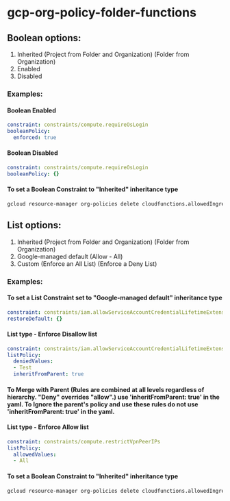 # gcp-org-policy-folder-functions

## Boolean options:
1. Inherited
(Project from Folder and Organization)
(Folder from Organization)
2. Enabled
3. Disabled

### Examples:

#### Boolean Enabled

```yaml
constraint: constraints/compute.requireOsLogin
booleanPolicy:
  enforced: true
```

#### Boolean Disabled

```yaml
constraint: constraints/compute.requireOsLogin
booleanPolicy: {}
```

#### To set a Boolean Constraint to "Inherited" inheritance type

```bash
gcloud resource-manager org-policies delete cloudfunctions.allowedIngressSettings --organization <project-id>
```

## List options: 
1. Inherited
(Project from Folder and Organization)
(Folder from Organization)
2. Google-managed default 
(Allow - All)
3. Custom 
(Enforce an All List)
(Enforce a Deny List) 


### Examples:

#### To set a List Constraint set to "Google-managed default" inheritance type

```yaml
constraint: constraints/iam.allowServiceAccountCredentialLifetimeExtension
restoreDefault: {}
```

#### List type - Enforce Disallow list

```yaml
constraint: constraints/iam.allowServiceAccountCredentialLifetimeExtension
listPolicy:
  deniedValues:
  - Test
  inheritFromParent: true
```

#### To Merge with Parent (Rules are combined at all levels regardless of hierarchy. "Deny" overrides "allow".) use 'inheritFromParent: true' in the yaml. To Ignore the parent's policy and use these rules do not use 'inheritFromParent: true' in the yaml.

#### List type - Enforce Allow list

```yaml
constraint: constraints/compute.restrictVpnPeerIPs
listPolicy:
  allowedValues:
  - All
```

#### To set a Boolean Constraint to "Inherited" inheritance type
```bash
gcloud resource-manager org-policies delete cloudfunctions.allowedIngressSettings --organization <project-id>
```
